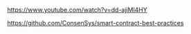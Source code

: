 https://www.youtube.com/watch?v=dd-ajiMl4HY

https://github.com/ConsenSys/smart-contract-best-practices



